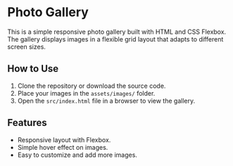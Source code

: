 # Photo Gallery

This is a simple responsive photo gallery built with HTML and CSS Flexbox. The gallery displays images in a flexible grid layout that adapts to different screen sizes.


## How to Use

1. Clone the repository or download the source code.
2. Place your images in the `assets/images/` folder.
3. Open the `src/index.html` file in a browser to view the gallery.

## Features

- Responsive layout with Flexbox.
- Simple hover effect on images.
- Easy to customize and add more images.
